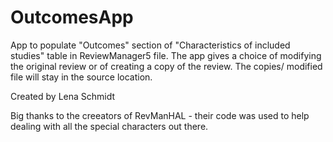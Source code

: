# OutcomesApp

App to populate "Outcomes" section of "Characteristics of included studies" table in ReviewManager5 file. The app gives a choice of modifying the original review or of creating a copy of the review. The copies/ modified file will stay in the source location. 


Created by Lena Schmidt

Big thanks to the creeators of RevManHAL - their code was used to help dealing with all the special characters out there.
